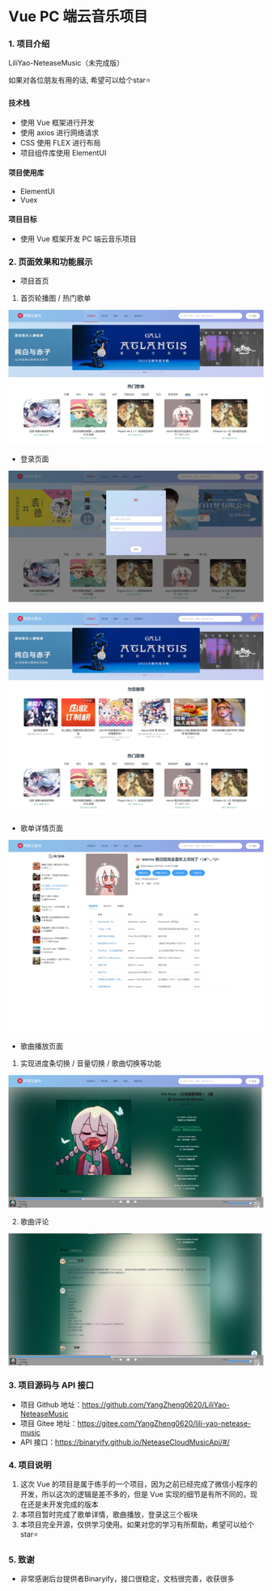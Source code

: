 # Vue PC 端云音乐项目

### 1. 项目介绍
LiliYao-NeteaseMusic（未完成版）

如果对各位朋友有用的话, 希望可以给个star⭐

#### 技术栈
- 使用 Vue 框架进行开发
- 使用 axios 进行网络请求
- CSS 使用 FLEX 进行布局
- 项目组件库使用 ElementUI

#### 项目使用库
- ElementUI
- Vuex

#### 项目目标
- 使用 Vue 框架开发 PC 端云音乐项目

### 2. 页面效果和功能展示

- 项目首页

1. 首页轮播图 / 热门歌单

![输入图片说明](src/assets/readme/1.jpeg)




- 登录页面

![输入图片说明](src/assets/readme/2.jpeg)

![输入图片说明](src/assets/readme/3.jpeg)


- 歌单详情页面

![输入图片说明](src/assets/readme/4.jpeg)


- 歌曲播放页面

1. 实现进度条切换 / 音量切换 / 歌曲切换等功能

![输入图片说明](src/assets/readme/5.png)


2. 歌曲评论

![输入图片说明](src/assets/readme/6.png)






### 3. 项目源码与 API 接口
- 项目 Github 地址：https://github.com/YangZheng0620/LiliYao-NeteaseMusic
- 项目 Gitee 地址：https://gitee.com/YangZheng0620/lili-yao-netease-music
- API 接口：https://binaryify.github.io/NeteaseCloudMusicApi/#/



### 4. 项目说明

1.  这次 Vue 的项目是属于练手的一个项目，因为之前已经完成了微信小程序的开发，所以这次的逻辑是差不多的，但是 Vue 实现的细节是有所不同的，现在还是未开发完成的版本
2.  本项目暂时完成了歌单详情，歌曲播放，登录这三个板块
3.  本项目完全开源，仅供学习使用。如果对您的学习有所帮助，希望可以给个star⭐

### 5. 致谢
- 非常感谢后台提供者Binaryify，接口很稳定，文档很完善，收获很多
